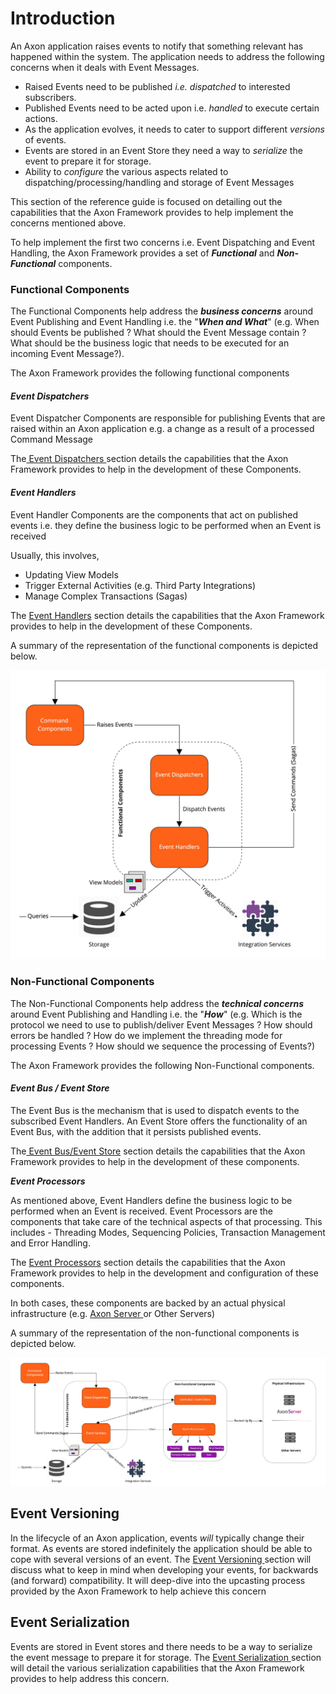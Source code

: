 # Introduction

An Axon application raises events to notify that something relevant has happened within the system. The application needs to address the following concerns when it deals with  Event Messages.

* Raised Events need to be published _i.e. dispatched_  to interested subscribers.
* Published Events need to be acted upon i.e. _handled_  to execute certain actions.
* As the application evolves, it needs to cater to support different _versions_ of events.
* Events are stored in an Event Store they need a way to _serialize_ the event to prepare it for storage.
* Ability to _configure_ the various aspects related to dispatching/processing/handling and storage of Event Messages

This section of the reference guide is focused on detailing out the capabilities that the Axon Framework provides to help implement the concerns mentioned above.

To help implement the first two concerns i.e. Event Dispatching and Event Handling, the Axon Framework provides a set of _**Functional**_ and _**Non-Functional**_ components. 

### Functional Components

The Functional Components help address the _**business concerns**_ around Event Publishing and Event Handling i.e. the "_**When and What**_" \(e.g. When should Events be published ? What should the Event Message contain ? What should be the business logic that needs to be executed for an incoming Event Message?\).

The Axon Framework provides the following functional components

#### _Event Dispatchers_

Event Dispatcher Components are responsible for publishing Events that are raised within an Axon application e.g. a change as a result of a processed Command Message

The[ Event Dispatchers ](dispatching-events.md)section details the capabilities that the Axon Framework provides to help in the development of these Components.

#### _Event Handlers_

Event Handler Components are the components that act on published events i.e. they define the business logic to be performed when an Event is received

Usually, this involves,

* Updating View Models
* Trigger External Activities \(e.g. Third Party Integrations\) 
* Manage Complex Transactions \(Sagas\)

The [Event Handlers](handling-events.md) section details the capabilities that the Axon Framework provides to help in the development of these Components.

A summary of the representation of the functional components is depicted below.

![](../../.gitbook/assets/axon-event-components.jpg)

### Non-Functional Components

The Non-Functional Components help address the _**technical concerns**_ around Event Publishing and Handling i.e. the "_**How**_" \(e.g. Which is the protocol we need to use to publish/deliver Event Messages ? How should errors be handled ? How do we implement the threading mode for processing Events ? How should we sequence the processing of Events?\) 

The Axon Framework provides the following  Non-Functional components.

#### _Event Bus / Event Store_

The Event Bus is the mechanism that is used to dispatch events to the subscribed Event Handlers. An Event Store offers the functionality of an Event Bus, with the addition that it persists published events.

The[ Event Bus/Event Store](event-bus-and-event-store.md) section details the capabilities that the Axon Framework provides to help in the development of these components.

_**Event Processors**_

As mentioned above, Event Handlers define the business logic to be performed when an Event is received. Event Processors are the components that take care of the technical aspects of that processing. This includes - Threading Modes, Sequencing Policies, Transaction Management and Error Handling. 

The [Event Processors](event-processors.md) section details the capabilities that the Axon Framework provides to help in the development and configuration of these components.

In both cases, these components are backed by an actual physical infrastructure \(e.g. [Axon Server ](../../axon-server.md)or Other Servers\)

A summary of the representation of the non-functional components is depicted below.

![](../../.gitbook/assets/axon-event-infrastructure.jpg)

## Event Versioning

In the lifecycle of an Axon application, events _will_ typically change their format. As events are stored indefinitely the application should be able to cope with several versions of an event. The [Event Versioning ](versioning-events.md)section will discuss what to keep in mind when developing your events, for backwards \(and forward\) compatibility. It will deep-dive into the upcasting process provided by the Axon Framework to help achieve this concern

## Event Serialization

Events are stored in Event stores and there needs to be a way to serialize the event message to prepare it for storage. The [Event Serialization ](serializers.md)section will detail the various serialization capabilities that the Axon Framework provides to help address this concern.



